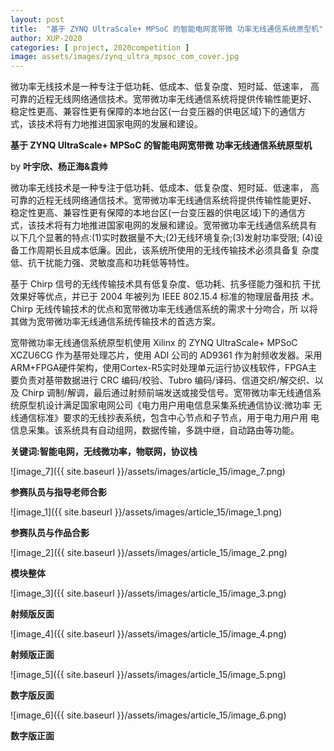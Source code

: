 ```yaml
---
layout: post
title:  "基于 ZYNQ UltraScale+ MPSoC 的智能电网宽带微 功率无线通信系统原型机"
author: XUP-2020
categories: [ project, 2020competition ]
image: assets/images/zynq_ultra_mpsoc_com_cover.jpg
---
```


微功率无线技术是一种专注于低功耗、低成本、低复杂度、短时延、低速率， 高可靠的近程无线网络通信技术。宽带微功率无线通信系统将提供传输性能更好、 稳定性更高、兼容性更有保障的本地台区(一台变压器的供电区域)下的通信方 式，该技术将有力地推进国家电网的发展和建设。

**基于 ZYNQ UltraScale+ MPSoC 的智能电网宽带微 功率无线通信系统原型机**

by&nbsp;**叶宇欣、杨正海&amp;袁帅**

微功率无线技术是一种专注于低功耗、低成本、低复杂度、短时延、低速率， 高可靠的近程无线网络通信技术。宽带微功率无线通信系统将提供传输性能更好、 稳定性更高、兼容性更有保障的本地台区(一台变压器的供电区域)下的通信方 式，该技术将有力地推进国家电网的发展和建设。宽带微功率无线通信系统具有 以下几个显著的特点:(1)实时数据量不大;(2)无线环境复杂;(3)发射功率受限; (4)设备工作周期长且成本低廉。因此，该系统所使用的无线传输技术必须具备复 杂度低、抗干扰能力强、灵敏度高和功耗低等特性。

基于 Chirp 信号的无线传输技术具有低复杂度、低功耗、抗多径能力强和抗 干扰效果好等优点，并已于 2004 年被列为 IEEE 802.15.4 标准的物理层备用技 术。Chirp 无线传输技术的优点和宽带微功率无线通信系统的需求十分吻合，所 以将其做为宽带微功率无线通信系统传输技术的首选方案。

宽带微功率无线通信系统原型机使用 Xilinx 的 ZYNQ UltraScale+ MPSoC XCZU6CG 作为基带处理芯片，使用 ADI 公司的 AD9361 作为射频收发器。采用 ARM+FPGA硬件架构，使用Cortex-R5实时处理单元运行协议栈软件，FPGA主 要负责对基带数据进行 CRC 编码/校验、Tubro 编码/译码、信道交织/解交织、以 及 Chirp 调制/解调，最后通过射频前端发送或接受信号。宽带微功率无线通信系 统原型机设计满足国家电网公司《电力用户用电信息采集系统通信协议:微功率 无线通信标准》要求的无线抄表系统，包含中心节点和子节点，用于电力用户用 电信息采集。该系统具有自动组网，数据传输，多跳中继，自动路由等功能。

**关键词:智能电网，无线微功率，物联网，协议栈**

![image_7]({{ site.baseurl }}/assets/images/article_15/image_7.png)

**参赛队员与指导老师合影**

![image_1]({{ site.baseurl }}/assets/images/article_15/image_1.png)

**参赛队员与作品合影**

![image_2]({{ site.baseurl }}/assets/images/article_15/image_2.png)

**模块整体**

![image_3]({{ site.baseurl }}/assets/images/article_15/image_3.png)

**射频版反面**

![image_4]({{ site.baseurl }}/assets/images/article_15/image_4.png)

**射频版正面**

![image_5]({{ site.baseurl }}/assets/images/article_15/image_5.png)

**数字版反面**

![image_6]({{ site.baseurl }}/assets/images/article_15/image_6.png)

**数字版正面**
